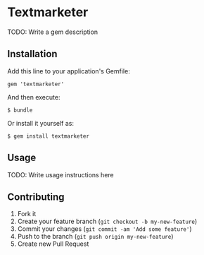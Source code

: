 # Textmarketer

TODO: Write a gem description

## Installation

Add this line to your application's Gemfile:

    gem 'textmarketer'

And then execute:

    $ bundle

Or install it yourself as:

    $ gem install textmarketer

## Usage

TODO: Write usage instructions here

## Contributing

1. Fork it
2. Create your feature branch (`git checkout -b my-new-feature`)
3. Commit your changes (`git commit -am 'Add some feature'`)
4. Push to the branch (`git push origin my-new-feature`)
5. Create new Pull Request
